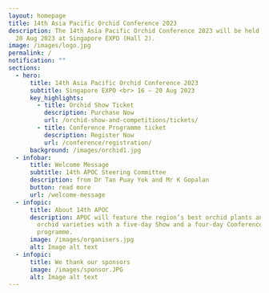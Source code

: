 ```yaml
---
layout: homepage
title: 14th Asia Pacific Orchid Conference 2023
description: The 14th Asia Pacific Orchid Conference 2023 will be held from 16 –
  20 Aug 2023 at Singapore EXPO (Hall 2).
image: /images/logo.jpg
permalink: /
notification: ""
sections:
  - hero:
      title: 14th Asia Pacific Orchid Conference 2023
      subtitle: Singapore EXPO <br> 16 – 20 Aug 2023
      key_highlights:
        - title: Orchid Show Ticket
          description: Purchase Now
          url: /orchid-show-and-competitions/tickets/
        - title: Conference Programme ticket
          description: Register Now
          url: /conference/registration/
      background: /images/orchid1.jpg
  - infobar:
      title: Welcome Message
      subtitle: 14th APOC Steering Committee
      description: from Dr Tan Puay Yok and Mr K Gopalan
      button: read more
      url: /welcome-message
  - infopic:
      title: About 14th APOC
      description: APOC will feature the region’s best orchid plants and award-winning
        orchid varieties with a five-day Show and a four-day Conference
        programme.
      image: /images/organisers.jpg
      alt: Image alt text
  - infopic:
      title: We thank our sponsors
      image: /images/sponsor.JPG
      alt: Image alt text
---
```

